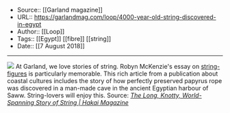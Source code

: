﻿
  * Source:: [[Garland magazine]]
  * URL:: https://garlandmag.com/loop/4000-year-old-string-discovered-in-egypt
  * Author:: [[Loop]]
  * Tags:: [[Egypt]] [[fibre]] [[string]]
  * Date:: [[7 August 2018]]


* * *
[![](https://garlandmag.com/wp-content/uploads/2018/08/cave-ropes-string-1200x808-1024x689-2.jpg)](https://garlandmag.com/wp-content/uploads/2018/08/cave-ropes-string-1200x808.jpg)
At Garland, we love stories of string. Robyn McKenzie's essay on [string-figures](https://garlandmag.com/article/quarterly-essay-remembering-the-string-figures-of-yirrkala/) is particularly memorable. This rich article from a publication about coastal cultures includes the story of how perfectly preserved papyrus rope was discovered in a man-made cave in the ancient Egyptian harbour of Saww. String-lovers will enjoy this.
Source: _[The Long, Knotty, World-Spanning Story of String | Hakai Magazine](https://www.hakaimagazine.com/features/the-long-knotty-world-spanning-story-of-string/)_
